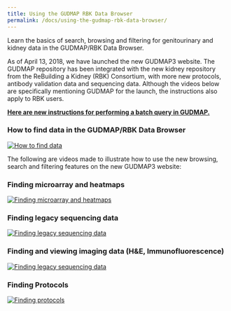 ```yaml
---
title: Using the GUDMAP RBK Data Browser
permalink: /docs/using-the-gudmap-rbk-data-browser/
---
```


Learn the basics of search, browsing and filtering for genitourinary and kidney data in the GUDMAP/RBK Data Browser. 

As of April 13, 2018, we have launched the new GUDMAP3 website. The GUDMAP repository has been integrated with the new kidney repository from the ReBuilding a Kidney (RBK) Consortium, with more new protocols, antibody validation data and sequencing data. Although the videos below are specifically mentioning GUDMAP for the launch, the instructions also apply to RBK users.

**[Here are new instructions for performing a batch query in GUDMAP.](/docs/batch-query)**

### How to find data in the GUDMAP/RBK Data Browser

[![How to find data](https://img.youtube.com/vi/sBgHkdFLfp4/0.jpg)](https://www.youtube.com/watch?v=sBgHkdFLfp4)

The following are videos made to illustrate how to use the new browsing, search and filtering features on the new GUDMAP3 website:

### Finding microarray and heatmaps

[![Finding microarray and heatmaps](https://img.youtube.com/vi/rdJiBc4ha3s/0.jpg)](https://www.youtube.com/watch?v=rdJiBc4ha3s)

### Finding legacy sequencing data

[![Finding legacy sequencing data](https://img.youtube.com/vi/RLf9lNhE3xY/0.jpg)](https://www.youtube.com/watch?v=RLf9lNhE3xY)

### Finding and viewing imaging data (H&E, Immunofluorescence)

[![Finding legacy sequencing data](https://img.youtube.com/vi/trG-TikzCPc/0.jpg)](https://www.youtube.com/watch?v=trG-TikzCPc)

### Finding Protocols

[![Finding protocols](https://img.youtube.com/vi/BLL58P0t99I/0.jpg)](https://www.youtube.com/watch?v=BLL58P0t99I)

